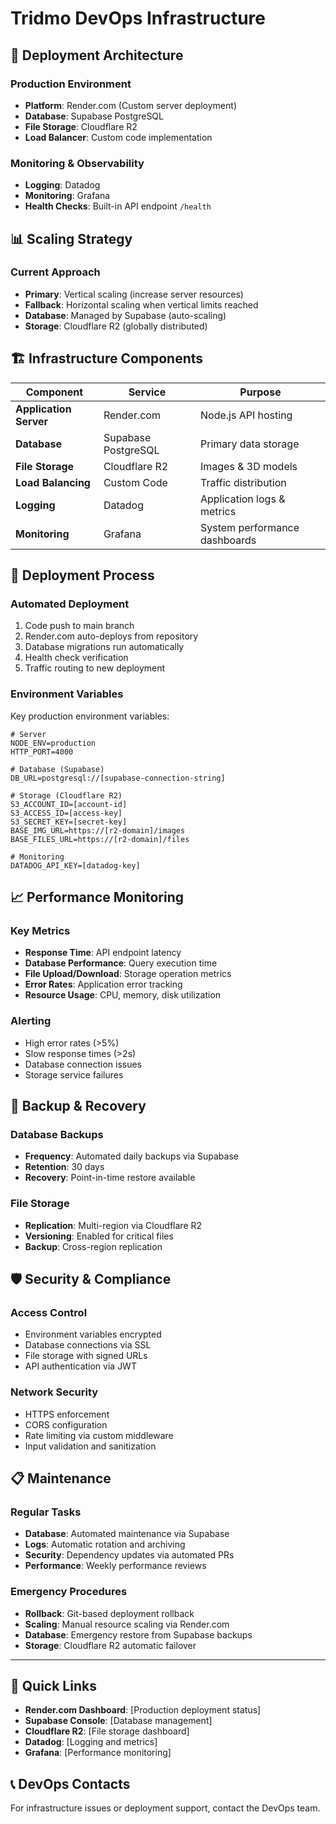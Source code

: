 # Tridmo DevOps Infrastructure

## 🚀 Deployment Architecture

### **Production Environment**
- **Platform**: Render.com (Custom server deployment)
- **Database**: Supabase PostgreSQL
- **File Storage**: Cloudflare R2
- **Load Balancer**: Custom code implementation

### **Monitoring & Observability**
- **Logging**: Datadog
- **Monitoring**: Grafana
- **Health Checks**: Built-in API endpoint `/health`

## 📊 Scaling Strategy

### **Current Approach**
- **Primary**: Vertical scaling (increase server resources)
- **Fallback**: Horizontal scaling when vertical limits reached
- **Database**: Managed by Supabase (auto-scaling)
- **Storage**: Cloudflare R2 (globally distributed)

## 🏗️ Infrastructure Components

| Component | Service | Purpose |
|-----------|---------|---------|
| **Application Server** | Render.com | Node.js API hosting |
| **Database** | Supabase PostgreSQL | Primary data storage |
| **File Storage** | Cloudflare R2 | Images & 3D models |
| **Load Balancing** | Custom Code | Traffic distribution |
| **Logging** | Datadog | Application logs & metrics |
| **Monitoring** | Grafana | System performance dashboards |

## 🔧 Deployment Process

### **Automated Deployment**
1. Code push to main branch
2. Render.com auto-deploys from repository
3. Database migrations run automatically
4. Health check verification
5. Traffic routing to new deployment

### **Environment Variables**
Key production environment variables:
```env
# Server
NODE_ENV=production
HTTP_PORT=4000

# Database (Supabase)
DB_URL=postgresql://[supabase-connection-string]

# Storage (Cloudflare R2)
S3_ACCOUNT_ID=[account-id]
S3_ACCESS_ID=[access-key]
S3_SECRET_KEY=[secret-key]
BASE_IMG_URL=https://[r2-domain]/images
BASE_FILES_URL=https://[r2-domain]/files

# Monitoring
DATADOG_API_KEY=[datadog-key]
```

## 📈 Performance Monitoring

### **Key Metrics**
- **Response Time**: API endpoint latency
- **Database Performance**: Query execution time
- **File Upload/Download**: Storage operation metrics
- **Error Rates**: Application error tracking
- **Resource Usage**: CPU, memory, disk utilization

### **Alerting**
- High error rates (>5%)
- Slow response times (>2s)
- Database connection issues
- Storage service failures

## 🔄 Backup & Recovery

### **Database Backups**
- **Frequency**: Automated daily backups via Supabase
- **Retention**: 30 days
- **Recovery**: Point-in-time restore available

### **File Storage**
- **Replication**: Multi-region via Cloudflare R2
- **Versioning**: Enabled for critical files
- **Backup**: Cross-region replication

## 🛡️ Security & Compliance

### **Access Control**
- Environment variables encrypted
- Database connections via SSL
- File storage with signed URLs
- API authentication via JWT

### **Network Security**
- HTTPS enforcement
- CORS configuration
- Rate limiting via custom middleware
- Input validation and sanitization

## 📋 Maintenance

### **Regular Tasks**
- **Database**: Automated maintenance via Supabase
- **Logs**: Automatic rotation and archiving
- **Security**: Dependency updates via automated PRs
- **Performance**: Weekly performance reviews

### **Emergency Procedures**
- **Rollback**: Git-based deployment rollback
- **Scaling**: Manual resource scaling via Render.com
- **Database**: Emergency restore from Supabase backups
- **Storage**: Cloudflare R2 automatic failover

---

## 🔗 Quick Links

- **Render.com Dashboard**: [Production deployment status]
- **Supabase Console**: [Database management]
- **Cloudflare R2**: [File storage dashboard]
- **Datadog**: [Logging and metrics]
- **Grafana**: [Performance monitoring]

## 📞 DevOps Contacts

For infrastructure issues or deployment support, contact the DevOps team. 